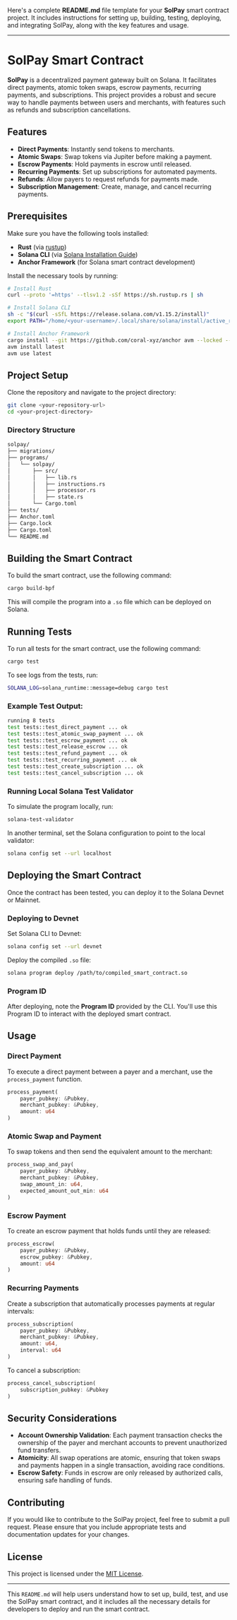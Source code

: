 Here's a complete **README.md** file template for your **SolPay** smart contract project. It includes instructions for setting up, building, testing, deploying, and integrating SolPay, along with the key features and usage.

---

# SolPay Smart Contract

**SolPay** is a decentralized payment gateway built on Solana. It facilitates direct payments, atomic token swaps, escrow payments, recurring payments, and subscriptions. This project provides a robust and secure way to handle payments between users and merchants, with features such as refunds and subscription cancellations.

## Features

- **Direct Payments**: Instantly send tokens to merchants.
- **Atomic Swaps**: Swap tokens via Jupiter before making a payment.
- **Escrow Payments**: Hold payments in escrow until released.
- **Recurring Payments**: Set up subscriptions for automated payments.
- **Refunds**: Allow payers to request refunds for payments made.
- **Subscription Management**: Create, manage, and cancel recurring payments.

## Prerequisites

Make sure you have the following tools installed:

- **Rust** (via [rustup](https://rustup.rs/))
- **Solana CLI** (via [Solana Installation Guide](https://docs.solana.com/cli/install-solana-cli-tools))
- **Anchor Framework** (for Solana smart contract development)

Install the necessary tools by running:

```bash
# Install Rust
curl --proto '=https' --tlsv1.2 -sSf https://sh.rustup.rs | sh

# Install Solana CLI
sh -c "$(curl -sSfL https://release.solana.com/v1.15.2/install)"
export PATH="/home/<your-username>/.local/share/solana/install/active_release/bin:$PATH"

# Install Anchor Framework
cargo install --git https://github.com/coral-xyz/anchor avm --locked --force
avm install latest
avm use latest
```

## Project Setup

Clone the repository and navigate to the project directory:

```bash
git clone <your-repository-url>
cd <your-project-directory>
```

### Directory Structure

```bash
solpay/
├── migrations/
├── programs/
│   └── solpay/
│       ├── src/
│       │   ├── lib.rs
│       │   ├── instructions.rs
│       │   ├── processor.rs
│       │   ├── state.rs
│       └── Cargo.toml
├── tests/
├── Anchor.toml
├── Cargo.lock
├── Cargo.toml
└── README.md
```

## Building the Smart Contract

To build the smart contract, use the following command:

```bash
cargo build-bpf
```

This will compile the program into a `.so` file which can be deployed on Solana.

## Running Tests

To run all tests for the smart contract, use the following command:

```bash
cargo test
```

To see logs from the tests, run:

```bash
SOLANA_LOG=solana_runtime::message=debug cargo test
```

### Example Test Output:

```bash
running 8 tests
test tests::test_direct_payment ... ok
test tests::test_atomic_swap_payment ... ok
test tests::test_escrow_payment ... ok
test tests::test_release_escrow ... ok
test tests::test_refund_payment ... ok
test tests::test_recurring_payment ... ok
test tests::test_create_subscription ... ok
test tests::test_cancel_subscription ... ok
```

### Running Local Solana Test Validator

To simulate the program locally, run:

```bash
solana-test-validator
```

In another terminal, set the Solana configuration to point to the local validator:

```bash
solana config set --url localhost
```

## Deploying the Smart Contract

Once the contract has been tested, you can deploy it to the Solana Devnet or Mainnet.

### Deploying to Devnet

Set Solana CLI to Devnet:

```bash
solana config set --url devnet
```

Deploy the compiled `.so` file:

```bash
solana program deploy /path/to/compiled_smart_contract.so
```

### Program ID

After deploying, note the **Program ID** provided by the CLI. You'll use this Program ID to interact with the deployed smart contract.

## Usage

### Direct Payment

To execute a direct payment between a payer and a merchant, use the `process_payment` function.

```rust
process_payment(
    payer_pubkey: &Pubkey,
    merchant_pubkey: &Pubkey,
    amount: u64
)
```

### Atomic Swap and Payment

To swap tokens and then send the equivalent amount to the merchant:

```rust
process_swap_and_pay(
    payer_pubkey: &Pubkey,
    merchant_pubkey: &Pubkey,
    swap_amount_in: u64,
    expected_amount_out_min: u64
)
```

### Escrow Payment

To create an escrow payment that holds funds until they are released:

```rust
process_escrow(
    payer_pubkey: &Pubkey,
    escrow_pubkey: &Pubkey,
    amount: u64
)
```

### Recurring Payments

Create a subscription that automatically processes payments at regular intervals:

```rust
process_subscription(
    payer_pubkey: &Pubkey,
    merchant_pubkey: &Pubkey,
    amount: u64,
    interval: u64
)
```

To cancel a subscription:

```rust
process_cancel_subscription(
    subscription_pubkey: &Pubkey
)
```

## Security Considerations

- **Account Ownership Validation**: Each payment transaction checks the ownership of the payer and merchant accounts to prevent unauthorized fund transfers.
- **Atomicity**: All swap operations are atomic, ensuring that token swaps and payments happen in a single transaction, avoiding race conditions.
- **Escrow Safety**: Funds in escrow are only released by authorized calls, ensuring safe handling of funds.

## Contributing

If you would like to contribute to the SolPay project, feel free to submit a pull request. Please ensure that you include appropriate tests and documentation updates for your changes.

## License

This project is licensed under the [MIT License](LICENSE).

---

This `README.md` will help users understand how to set up, build, test, and use the SolPay smart contract, and it includes all the necessary details for developers to deploy and run the smart contract.
